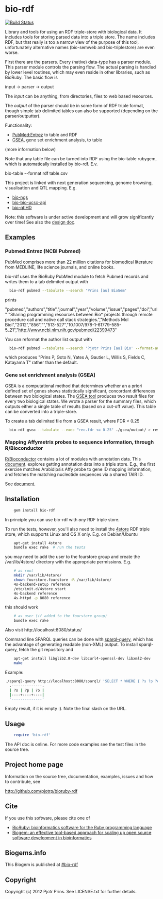 # bio-rdf

[![Build Status](https://secure.travis-ci.org/pjotrp/bioruby-rdf.png)](http://travis-ci.org/pjotrp/bioruby-rdf)

Library and tools for using an RDF triple-store with biological data.
It includes tools for storing parsed data into a triple store. The
name includes RDF, but that really is too a narrow view of the purpose
of this tool, unfortunately alternative names (bio-semweb and
bio-triplestore) are even worse.

First there are the parsers.  Every (native) data-type has a parser
module. This parser module controls the parsing flow. The actual
parsing is handled by lower level routines, which may even reside in
other libraries, such as BioRuby. The basic flow is 

  input -> parser -> output

The *input* can be anything, from directories, files to web based
resources.

The *output* of the parser should be in some form of RDF triple format,
though simple tab delimited tables can also be supported (depending on
the parser/outputter).

Functionality:

* [PubMed:Entrez](http://www.ncbi.nlm.nih.gov/sites/gquery) to table and RDF
* [GSEA](http://www.broadinstitute.org/gsea/index.jsp), gene set enrichment analysis, to table

(more information below) 

Note that any table file can be turned into RDF using the bio-table rubygem,
which is automatically installed by bio-rdf. E.v.

  bio-table --format rdf table.csv

This project is linked with next generation sequencing, genome
browsing, visualisation and QTL mapping.  E.g.

* [bio-ngs](http://www.biogems.info/#bio-ngs)
* [bio-bio-ucsc-api](http://www.biogems.info/#bio-ucsc-api)
* [bio-qtlHD](http://www.biogems.info/#bio-qtlHD)

Note: this software is under active development and will grow
significantly over time! See also the [design
doc](https://github.com/pjotrp/bioruby-rdf/blob/master/doc/design.md).

## Examples

### Pubmed:Entrez (NCBI Pubmed)

PubMed comprises more than 22 million citations for biomedical
literature from MEDLINE, life science journals, and online books.

bio-rdf uses the BioRuby PubMed module to fetch Pubmed records and
writes them to a tab delimited output with

```bash
  bio-rdf pubmed --tabulate --search "Prins [au] BioGem"
```

prints 

"pubmed","authors","title","journal","year","volume","issue","pages","doi","url"
"Sharing programming resources between Bio* projects through remote procedure call and native call stack strategies.","Methods Mol Biol","2012","856","","513-527","10.1007/978-1-61779-585-5_21","http://www.ncbi.nlm.nih.gov/pubmed/22399473"

You can reformat the author list output with 

```bash
  bio-rdf pubmed --tabulate --search 'Pjotr Prins [au] Bio' --format-author "surname+' '+initials.join('')" --format-authors-join ', '
```

which produces "Prins P, Goto N, Yates A, Gautier L, Willis S, Fields C, Katayama T" rather than
the default.

### Gene set enrichment analysis (GSEA)

GSEA is a computational method that determines whether an a priori
defined set of genes shows statistically significant, concordant
differences between two biological states. The [GSEA
tool](http://www.broadinstitute.org/gsea/index.jsp) produces two
result files for every two biological states. We wrote a parser
for the summary files, which outputs either a single table of results
(based on a cut-off value). This table can be converted into a
triple-store. 

To create a tab delimited file from a GSEA result, where FDR < 0.25

```bash
  bio-rdf gsea --tabulate --exec "rec.fdr <= 0.25" ./gsea/output/ > results.txt
```

### Mapping Affymetrix probes to sequence information, through R/Bioconductor

[R/Bioconductor](http://www.bioconductor.org/) contains a lot of
modules with
annotation data. This 
[document](https://github.com/pjotrp/bioruby-rdf/blob/master/doc/r_biocondutor.md).
explores getting annotation data into a triple
store. E.g., the first exercise matches Arabidipsis Affy probe to gene ID mapping
information, and fetches the matching nucleotide sequences via a shared TAIR ID.

See [document](https://github.com/pjotrp/bioruby-rdf/blob/master/doc/r_biocondutor.md).

## Installation

```sh
    gem install bio-rdf
```

In principle you can use bio-rdf with *any* RDF triple store.

To run the tests, however, you'll also need to install the
[4store](http://4store.org/) RDF triple
store, which supports Linux and OS X only. E.g. on Debian/Ubuntu

```sh 
    apt-get install 4store    
    bundle exec rake  # run the tests
```

you may need to add the user to the fourstore group and create the
/var/lib/4store/ directory with the appropriate permissions. E.g.

```sh
    # as root
    mkdir /var/lib/4store/
    chown fourstore.fourstore -R /var/lib/4store/
    4s-backend-setup reference
    /etc/init.d/4store start
    4s-backend reference
    4s-httpd -p 8080 reference
```

this should work

```sh
    # as user (if added to the fourstore group)
    bundle exec rake
```

Also visit http://localhost:8080/status/

Command line SPARQL queries can be done with
[sparql-query](https://github.com/pjotrp/sparql-query), which has 
the advantage of generating readable (non-XML) output. To install 
sparql-query, fetch the git repository and

```sh
    apt-get install libglib2.0-dev libcurl4-openssl-dev libxml2-dev
    make
```

Example:

```sh
./sparql-query http://localhost:8080/sparql/ 'SELECT * WHERE { ?s ?p ?o } LIMIT 10'
  .--------------.
  | ?s | ?p | ?o |
  |----+----+----|
  '--------------'
```

Empty result, if it is empty :). Note the final slash on the URL.

## Usage

```ruby
    require 'bio-rdf'
```

The API doc is online. For more code examples see the test files in
the source tree.
        
## Project home page

Information on the source tree, documentation, examples, issues and
how to contribute, see

  http://github.com/pjotrp/bioruby-rdf

## Cite

If you use this software, please cite one of
  
* [BioRuby: bioinformatics software for the Ruby programming language](http://dx.doi.org/10.1093/bioinformatics/btq475)
* [Biogem: an effective tool-based approach for scaling up open source software development in bioinformatics](http://dx.doi.org/10.1093/bioinformatics/bts080)

## Biogems.info

This Biogem is published at [#bio-rdf](http://biogems.info/index.html)

## Copyright

Copyright (c) 2012 Pjotr Prins. See LICENSE.txt for further details.

